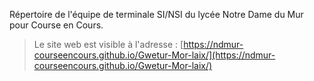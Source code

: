 Répertoire de l'équipe de terminale SI/NSI du lycée Notre Dame du Mur pour Course en Cours.


> Le site web est visible à l'adresse : [https://ndmur-courseencours.github.io/Gwetur-Mor-laix/](https://ndmur-courseencours.github.io/Gwetur-Mor-laix/)
